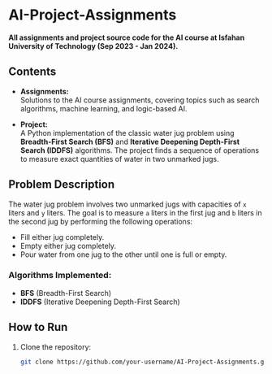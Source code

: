 # AI-Project-Assignments

**All assignments and project source code for the AI course at Isfahan University of Technology (Sep 2023 - Jan 2024).**

## Contents

- **Assignments:**  
  Solutions to the AI course assignments, covering topics such as search algorithms, machine learning, and logic-based AI.
  
- **Project:**  
  A Python implementation of the classic water jug problem using **Breadth-First Search (BFS)** and **Iterative Deepening Depth-First Search (IDDFS)** algorithms. The project finds a sequence of operations to measure exact quantities of water in two unmarked jugs.

## Problem Description

The water jug problem involves two unmarked jugs with capacities of `x` liters and `y` liters. The goal is to measure `a` liters in the first jug and `b` liters in the second jug by performing the following operations:

- Fill either jug completely.
- Empty either jug completely.
- Pour water from one jug to the other until one is full or empty.

### Algorithms Implemented:
- **BFS** (Breadth-First Search)
- **IDDFS** (Iterative Deepening Depth-First Search)

## How to Run

1. Clone the repository:
   ```bash
   git clone https://github.com/your-username/AI-Project-Assignments.git
